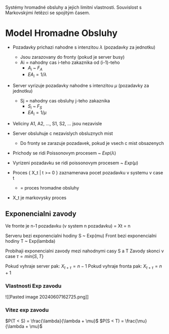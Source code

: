 Systémy hromadné obsluhy a jejich limitní vlastnosti. Souvislost s Markovskými řetězci se spojitým časem.

# Model Hromadne Obsluhy
- Pozadavky prichazi nahodne s intenzitou $\lambda$ (pozadavky za jednotku)
	- Jsou zarazovany do fronty (pokud je server busy)
	- Ai = nahodny cas i-teho zakaznika od (i-1)-teho
		- $A_i$ ~ $F_A$
		- $EA_i = 1/ \lambda$
- Server vyrizuje pozadavky nahodne s intenzitou $\mu$ (pozadavky za jednotku)
	- Sj = nahodny cas obsluhy j-teho zakaznika
		- $S_i$ ~ $F_S$
		- $EA_i = 1/ \mu$
- Veliciny A1, A2, ..., S1, S2, ... jsou nezavisle
- Server obsluhuje c nezavislych obsluznych mist
	- Do fronty se zarazuje pozadavek, pokud je vsech c mist obsazenych

- Prichody se ridi Poissonovym procesem ~ $Exp(\lambda)$
- Vyrizeni pozadavku se ridi poissonovym procesem ~ $Exp(\mu)$
- Proces { X_t | t >= 0 } zaznamenava pocet pozadavku v systemu v case t
	- = proces hromadne obsluhy
- X_t je markovysky proces
## Exponencialni zavody
Ve fronte je n-1 pozadavku (v system n pozadavku) = Xt = n

Serveru bezi exponencialni hodiny S ~ Exp(mu)
Front bezi exponencialni hodiny T ~ Exp(lambda)

Probihaji exponencialni zavody mezi nahodnymi casy S a T
Zavody skonci v case $\tau = min\{S, T\}$

Pokud vyhraje server pak: $X_{t+\tau}=n-1$
Pokud vyhraje fronta pak: $X_{t+\tau}=n+1$

### Vlastnosti Exp zavodu
![[Pasted image 20240607162725.png]]
### Vitez exp zavodu
$P(T < S) = \frac{\lambda}{\lambda + \mu}$
$P(S < T) = \frac{\mu}{\lambda + \mu}$

